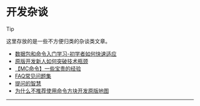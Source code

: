 # 开发杂谈
<ColorLine :height="4"/>

> [!TIP]
>
> 这里存放的是一些不方便归类的杂谈类文章。

- [数据包和命令入门学习-初学者如何快速适应](/feature/archive/202505/4/content.md)
- [原版开发新人如何突破技术瓶颈](/resources/关于新人突破技术瓶颈.md)
- [【MC命令】一些宝贵的经验](https://www.bilibili.com/opus/996281238417309699)
- [FAQ常见问题集](https://docs.qq.com/doc/DU1JhZmhRVFFVaGNw)
- [提问的智慧](https://lug.ustc.edu.cn/wiki/doc/smart-questions/)
- [为什么不推荐使用命令方块开发原版地图](/resources/为什么不推荐使用命令方块开发.md)

---
<script setup>
import { useData } from 'vitepress'
import ColorLine from '/.vitepress/vue/ColorLine.vue'
const { isDark } = useData()
</script>

<ClientOnly>
  <GiscusComment
    repo="CR-019/datapack-index"
    repoId="R_kgDONRhuqw"
    category="闲聊 Chats"
    categoryId="DIC_kwDONRhuq84CkchW"
    mapping="number"
    term="10"
    :strict="false"
    :reactionsEnabled="true"
    emitMetadata="0"
    inputPosition="top"
    :theme="isDark ? 'dark' : 'light'"
    lang="zh-CN"
    loading="lazy"
    class="giscus-wrapper"
  />
</ClientOnly>

<style>
.giscus-wrapper {
  margin: 3rem auto;
  max-width: 800px;
  padding-top: 2rem;
  border-top: 1px solid var(--vp-c-divider);
}
</style>